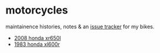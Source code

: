 # motorcycles

maintainence histories, notes & an [issue tracker](https://github.com/axelav/motorcycles/issues) for my bikes.

- [2008 honda xr650l](xl600r/)
- [1983 honda xl600r](xl600r/)
